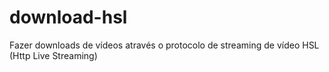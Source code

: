 # download-hsl
Fazer downloads de vídeos através o protocolo de streaming de vídeo HSL (Http Live Streaming)
